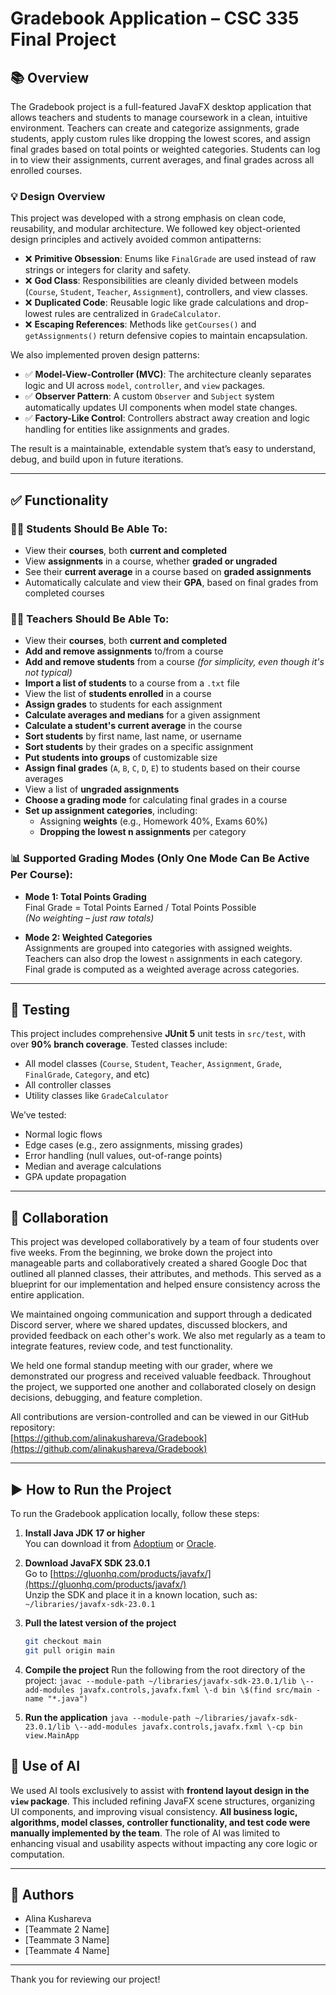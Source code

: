 # Gradebook Application – CSC 335 Final Project

## 📚 Overview

The Gradebook project is a full-featured JavaFX desktop application that allows teachers and students to manage coursework in a clean, intuitive environment. Teachers can create and categorize assignments, grade students, apply custom rules like dropping the lowest scores, and assign final grades based on total points or weighted categories. Students can log in to view their assignments, current averages, and final grades across all enrolled courses.

### 💡 Design Overview

This project was developed with a strong emphasis on clean code, reusability, and modular architecture. We followed key object-oriented design principles and actively avoided common antipatterns:

- ❌ **Primitive Obsession**: Enums like `FinalGrade` are used instead of raw strings or integers for clarity and safety.
- ❌ **God Class**: Responsibilities are cleanly divided between models (`Course`, `Student`, `Teacher`, `Assignment`), controllers, and view classes.
- ❌ **Duplicated Code**: Reusable logic like grade calculations and drop-lowest rules are centralized in `GradeCalculator`.
- ❌ **Escaping References**: Methods like `getCourses()` and `getAssignments()` return defensive copies to maintain encapsulation.

We also implemented proven design patterns:

- ✅ **Model-View-Controller (MVC)**: The architecture cleanly separates logic and UI across `model`, `controller`, and `view` packages.
- ✅ **Observer Pattern**: A custom `Observer` and `Subject` system automatically updates UI components when model state changes.
- ✅ **Factory-Like Control**: Controllers abstract away creation and logic handling for entities like assignments and grades.

The result is a maintainable, extendable system that’s easy to understand, debug, and build upon in future iterations.

---

## ✅ Functionality

### 👩‍🎓 Students Should Be Able To:
- View their **courses**, both **current and completed**
- View **assignments** in a course, whether **graded or ungraded**
- See their **current average** in a course based on **graded assignments**
- Automatically calculate and view their **GPA**, based on final grades from completed courses

### 👨‍🏫 Teachers Should Be Able To:
- View their **courses**, both **current and completed**
- **Add and remove assignments** to/from a course
- **Add and remove students** from a course *(for simplicity, even though it's not typical)*
- **Import a list of students** to a course from a `.txt` file
- View the list of **students enrolled** in a course
- **Assign grades** to students for each assignment
- **Calculate averages and medians** for a given assignment
- **Calculate a student's current average** in the course
- **Sort students** by first name, last name, or username
- **Sort students** by their grades on a specific assignment
- **Put students into groups** of customizable size
- **Assign final grades** (`A`, `B`, `C`, `D`, `E`) to students based on their course averages
- View a list of **ungraded assignments**
- **Choose a grading mode** for calculating final grades in a course
- **Set up assignment categories**, including:
  - Assigning **weights** (e.g., Homework 40%, Exams 60%)
  - **Dropping the lowest n assignments** per category

### 📊 Supported Grading Modes (Only One Mode Can Be Active Per Course):
- **Mode 1: Total Points Grading**  
  Final Grade = Total Points Earned / Total Points Possible  
  *(No weighting – just raw totals)*

- **Mode 2: Weighted Categories**  
  Assignments are grouped into categories with assigned weights.  
  Teachers can also drop the lowest `n` assignments in each category.  
  Final grade is computed as a weighted average across categories.

---

## 🧪 Testing

This project includes comprehensive **JUnit 5** unit tests in `src/test`, with over **90% branch coverage**. Tested classes include:

- All model classes (`Course`, `Student`, `Teacher`, `Assignment`, `Grade`, `FinalGrade`, `Category`, and etc)
- All controller classes
- Utility classes like `GradeCalculator`

We’ve tested:
- Normal logic flows
- Edge cases (e.g., zero assignments, missing grades)
- Error handling (null values, out-of-range points)
- Median and average calculations
- GPA update propagation

---

## 🤝 Collaboration

This project was developed collaboratively by a team of four students over five weeks. From the beginning, we broke down the project into manageable parts and collaboratively created a shared Google Doc that outlined all planned classes, their attributes, and methods. This served as a blueprint for our implementation and helped ensure consistency across the entire application.

We maintained ongoing communication and support through a dedicated Discord server, where we shared updates, discussed blockers, and provided feedback on each other's work. We also met regularly as a team to integrate features, review code, and test functionality.

We held one formal standup meeting with our grader, where we demonstrated our progress and received valuable feedback. Throughout the project, we supported one another and collaborated closely on design decisions, debugging, and feature completion.

All contributions are version-controlled and can be viewed in our GitHub repository:  
[https://github.com/alinakushareva/Gradebook](https://github.com/alinakushareva/Gradebook)


---

## ▶️ How to Run the Project

To run the Gradebook application locally, follow these steps:

1. **Install Java JDK 17 or higher**  
   You can download it from [Adoptium](https://adoptium.net/) or [Oracle](https://www.oracle.com/java/technologies/javase-downloads.html).

2. **Download JavaFX SDK 23.0.1**  
   Go to [https://gluonhq.com/products/javafx/](https://gluonhq.com/products/javafx/)  
   Unzip the SDK and place it in a known location, such as:  
   `~/libraries/javafx-sdk-23.0.1`

3. **Pull the latest version of the project**
   ```bash
   git checkout main
   git pull origin main

4. **Compile the project**
	Run the following from the root directory of the project:   `javac --module-path ~/libraries/javafx-sdk-23.0.1/lib \--add-modules javafx.controls,javafx.fxml \-d bin \$(find src/main -name "*.java")`

5. **Run the application**
	   `java --module-path ~/libraries/javafx-sdk-23.0.1/lib \--add-modules javafx.controls,javafx.fxml \-cp bin view.MainApp`
	   
	   
## 🤖 Use of AI

We used AI tools exclusively to assist with **frontend layout design in the `view` package**. This included refining JavaFX scene structures, organizing UI components, and improving visual consistency. **All business logic, algorithms, model classes, controller functionality, and test code were manually implemented by the team**. The role of AI was limited to enhancing visual and usability aspects without impacting any core logic or computation.

---

## 👥 Authors

- Alina Kushareva  
- [Teammate 2 Name]  
- [Teammate 3 Name]  
- [Teammate 4 Name]

---

Thank you for reviewing our project!
